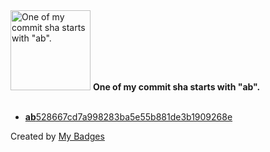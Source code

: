 <img src="https://my-badges.github.io/my-badges/ab-commit.png" alt="One of my commit sha starts with &quot;ab&quot;." title="One of my commit sha starts with &quot;ab&quot;." width="128">
<strong>One of my commit sha starts with &quot;ab&quot;.</strong>
<br><br>

- <a href="https://github.com/p0dalirius/p0dalirius/commit/ab528667cd7a998283ba5e55b881de3b1909268e"><strong>ab</strong>528667cd7a998283ba5e55b881de3b1909268e</a>


Created by <a href="https://github.com/my-badges/my-badges">My Badges</a>